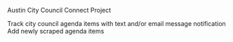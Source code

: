 Austin City Council Connect Project

Track city council agenda items with text and/or email message notification
Add newly scraped agenda items
